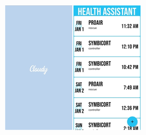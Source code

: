 ![Image](https://github.com/jmora13/CloudyWeatherApp/blob/master/Screenshot_20210808-234730_JunGroup_Weather_20.jpg?raw=true)
![Image](https://github.com/jmora13/PropellerHealthAssistant/blob/master/Screenshot_20210808-233859_Health_Assistant_20.jpg?raw=true)

